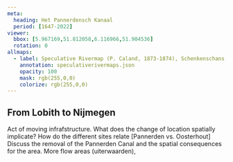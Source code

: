 ```yaml
---
meta:
  heading: Het Pannerdensch Kanaal
  period: [1647-2022]
viewer:
  bbox: [5.967169,51.812058,6.116966,51.904536]
  rotation: 0
allmaps:
  - label: Speculative Rivermap (P. Caland, 1873-1874), Schenkenschans, no. 1, Kekerdom, no. 2, Nijmegen, no. 3, Herveld, no. 4. First Revision, series I, 2023. 900 x 600 mm, Scale 1:10,000. The Berlage. Based on Rivermap, Schenkenschans, no. 1, Kekerdom, no. 2, Nijmegen, no. 3, Herveld, no. 4. First Revision, series I, 1873-1874. 900 x 600 mm, Scale 1:10,000. P. Caland. Geoplaza, VU Amsterdam. 
    annotation: speculativerivermaps.json
    opacity: 100
    mask: rgb(255,0,0)
    colorize: rgb(255,0,0)
---
```


## From Lobith to Nijmegen

Act of moving infrafstructure. What does the change of location spatially implicate? How do the different sites relate [Pannerden vs. Oosterhout]
Discuss the removal of the Pannerden Canal and the spatial consequences for the area.
More flow areas (uiterwaarden),
